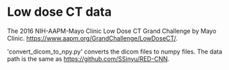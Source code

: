 # Low dose CT data
The 2016 NIH-AAPM-Mayo Clinic Low Dose CT Grand Challenge by Mayo Clinic.
https://www.aapm.org/GrandChallenge/LowDoseCT/.

'convert_dicom_to_npy.py' converts the dicom files to numpy files.
The data path is the same as https://github.com/SSinyu/RED-CNN.
